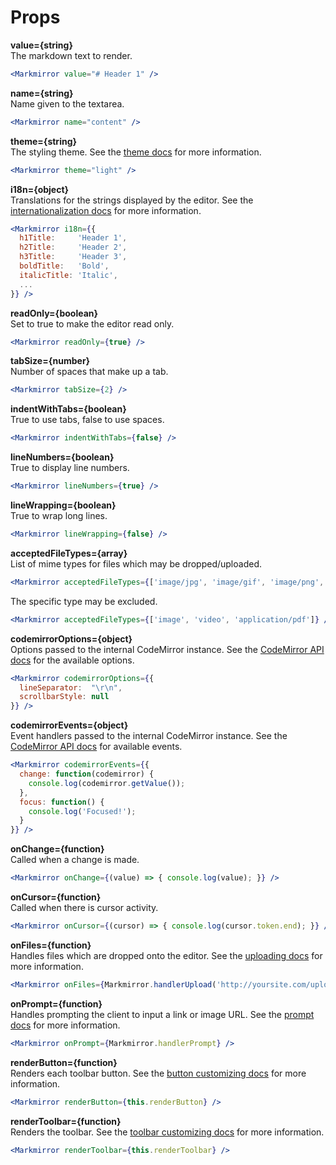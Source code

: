 Props
=====

**value={string}**  
The markdown text to render.

```jsx
<Markmirror value="# Header 1" />
```

**name={string}**  
Name given to the textarea.

```jsx
<Markmirror name="content" />
```

**theme={string}**  
The styling theme. See the [theme docs](docs/themes.md) for more information.

```jsx
<Markmirror theme="light" />
```

**i18n={object}**  
Translations for the strings displayed by the editor. See the [internationalization docs](docs/i18n.md) for more information.

```jsx
<Markmirror i18n={{
  h1Title:     'Header 1',
  h2Title:     'Header 2',
  h3Title:     'Header 3',
  boldTitle:   'Bold',
  italicTitle: 'Italic',
  ...
}} />
```


**readOnly={boolean}**  
Set to true to make the editor read only.

```jsx
<Markmirror readOnly={true} />
```

**tabSize={number}**  
Number of spaces that make up a tab.

```jsx
<Markmirror tabSize={2} />
```

**indentWithTabs={boolean}**  
True to use tabs, false to use spaces.

```jsx
<Markmirror indentWithTabs={false} />
```

**lineNumbers={boolean}**  
True to display line numbers.

```jsx
<Markmirror lineNumbers={true} />
```

**lineWrapping={boolean}**  
True to wrap long lines.

```jsx
<Markmirror lineWrapping={false} />
```

**acceptedFileTypes={array}**  
List of mime types for files which may be dropped/uploaded.

```jsx
<Markmirror acceptedFileTypes={['image/jpg', 'image/gif', 'image/png', 'video/mpg']} />
```

The specific type may be excluded.

```jsx
<Markmirror acceptedFileTypes={['image', 'video', 'application/pdf']} />
```


**codemirrorOptions={object}**  
Options passed to the internal CodeMirror instance. See the [CodeMirror API docs](https://codemirror.net/doc/manual.html#api) for the available options.

```jsx
<Markmirror codemirrorOptions={{
  lineSeparator:  "\r\n",
  scrollbarStyle: null
}} />
```

**codemirrorEvents={object}**  
Event handlers passed to the internal CodeMirror instance. See the [CodeMirror API docs](https://codemirror.net/doc/manual.html#events) for available events.

```jsx
<Markmirror codemirrorEvents={{
  change: function(codemirror) {
    console.log(codemirror.getValue());
  },
  focus: function() {
    console.log('Focused!');
  }
}} />
```

**onChange={function}**  
Called when a change is made.

```jsx
<Markmirror onChange={(value) => { console.log(value); }} />
```

**onCursor={function}**  
Called when there is cursor activity.

```jsx
<Markmirror onCursor={(cursor) => { console.log(cursor.token.end); }} />
```

**onFiles={function}**  
Handles files which are dropped onto the editor. See the [uploading docs](uploading.md) for more information.

```jsx
<Markmirror onFiles={Markmirror.handlerUpload('http://yoursite.com/upload')} />
```

**onPrompt={function}**  
Handles prompting the client to input a link or image URL. See the [prompt docs](prompt.md) for more information.

```jsx
<Markmirror onPrompt={Markmirror.handlerPrompt} />
```

**renderButton={function}**  
Renders each toolbar button. See the [button customizing docs](button.md) for more information.

```jsx
<Markmirror renderButton={this.renderButton} />
```

**renderToolbar={function}**  
Renders the toolbar. See the [toolbar customizing docs](toolbar.md) for more information.

```jsx
<Markmirror renderToolbar={this.renderToolbar} />
```
